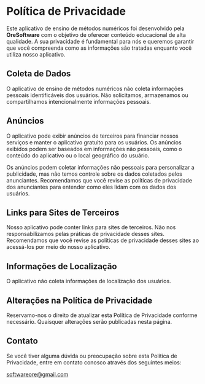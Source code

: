# Política de Privacidade

Este aplicativo de ensino de métodos numéricos foi desenvolvido pela **OreSoftware** com o objetivo de oferecer conteúdo educacional de alta qualidade. A sua privacidade é fundamental para nós e queremos garantir que você compreenda como as informações são tratadas enquanto você utiliza nosso aplicativo.

## Coleta de Dados

O aplicativo de ensino de métodos numéricos não coleta informações pessoais identificáveis dos usuários. Não solicitamos, armazenamos ou compartilhamos intencionalmente informações pessoais.

## Anúncios

O aplicativo pode exibir anúncios de terceiros para financiar nossos serviços e manter o aplicativo gratuito para os usuários. Os anúncios exibidos podem ser baseados em informações não pessoais, como o conteúdo do aplicativo ou o local geográfico do usuário.

Os anúncios podem coletar informações não pessoais para personalizar a publicidade, mas não temos controle sobre os dados coletados pelos anunciantes. Recomendamos que você revise as políticas de privacidade dos anunciantes para entender como eles lidam com os dados dos usuários.

## Links para Sites de Terceiros

Nosso aplicativo pode conter links para sites de terceiros. Não nos responsabilizamos pelas práticas de privacidade desses sites. Recomendamos que você revise as políticas de privacidade desses sites ao acessá-los por meio do nosso aplicativo.

## Informações de Localização

O aplicativo não coleta informações de localização dos usuários.

## Alterações na Política de Privacidade

Reservamo-nos o direito de atualizar esta Política de Privacidade conforme necessário. Quaisquer alterações serão publicadas nesta página.

## Contato

Se você tiver alguma dúvida ou preocupação sobre esta Política de Privacidade, entre em contato conosco através dos seguintes meios:

softwareore@gmail.com
